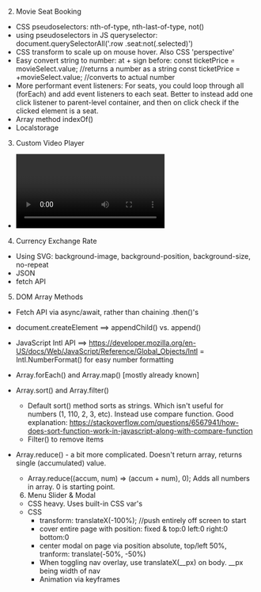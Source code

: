 2. Movie Seat Booking

- CSS pseudoselectors: nth-of-type, nth-last-of-type, not()
- using pseudoselectors in JS queryselector:
  document.querySelectorAll('.row .seat:not(.selected)')
- CSS transform to scale up on mouse hover. Also CSS 'perspective'
- Easy convert string to number: at + sign before:
  const ticketPrice = movieSelect.value; //returns a number as a string
  const ticketPrice = +movieSelect.value; //converts to actual number
- More performant event listeners: For seats, you could loop through all (forEach) and add event listeners to each seat. Better to instead add one click listener to parent-level container, and then on click check if the clicked element is a seat.
- Array method indexOf()
- Localstorage

3. Custom Video Player

- <video> tag and API, creating custom controls


4. Currency Exchange Rate

- Using SVG: background-image, background-position, background-size, no-repeat
- JSON
- fetch API

5. DOM Array Methods
- Fetch API via async/await, rather than chaining .then()'s
- document.createElement ==> appendChild() vs. append()
- JavaScript Intl API ==> https://developer.mozilla.org/en-US/docs/Web/JavaScript/Reference/Global_Objects/Intl
  = Intl.NumberFormat() for easy number formatting
- Array.forEach() and Array.map() [mostly already known]
- Array.sort() and Array.filter()
  - Default sort() method sorts as strings. Which isn't useful for numbers (1, 110, 2, 3, etc). Instead use compare function. Good explanation: https://stackoverflow.com/questions/6567941/how-does-sort-function-work-in-javascript-along-with-compare-function
  - Filter() to remove items
- Array.reduce() - a bit more complicated. Doesn't return array, returns single (accumulated) value.
  - Array.reduce((accum, num) => (accum + num), 0);
  Adds all numbers in array. 0 is starting point.

  6. Menu Slider & Modal
  - CSS heavy. Uses built-in CSS var's
  - CSS
    - transform: translateX(-100%); //push entirely off screen to start
    - cover entire page with position: fixed & top:0 left:0 right:0 bottom:0
    - center modal on page via position absolute, top/left 50%, tranform: translate(-50%, -50%)
    - When toggling nav overlay, use translateX(__px) on body. __px being width of nav
    - Animation via keyframes